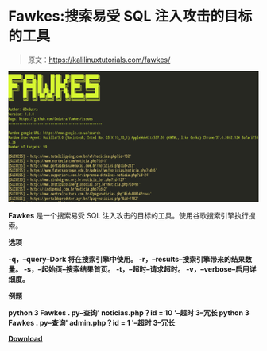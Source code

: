 # Fawkes:搜索易受 SQL 注入攻击的目标的工具

> 原文：<https://kalilinuxtutorials.com/fawkes/>

[![Fawkes : Tool To Search For Targets Vulnerable To SQL Injection](img//3321c363aadc39f3e9edae952872a855.png "Fawkes : Tool To Search For Targets Vulnerable To SQL Injection")](https://1.bp.blogspot.com/-p1sGCtK5aqA/X-PC-0VYKVI/AAAAAAAAINA/qxJET8BOnwQHnHCN0j5M-lX8OHEst38mgCLcBGAsYHQ/s728/Fawkes%25281%2529.png)

**Fawkes** 是一个搜索易受 SQL 注入攻击的目标的工具。使用谷歌搜索引擎执行搜索。

**选项**

**-q，–query–Dork 将在搜索引擎中使用。
-r，–results–搜索引擎带来的结果数量。
-s，–起始页–搜索结果首页。
-t，–超时–请求超时。
-v，–verbose–启用详细度。**

**例题**

**python 3 Fawkes . py–查询' noticias.php？id = 10 '–超时 3–冗长
python 3 Fawkes . py–查询' admin.php？id = 1 '–超时 3–冗长**

[**Download**](https://github.com/0xdutra/fawkes)